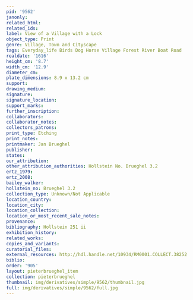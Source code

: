 ```yaml
---
pid: '9562'
janonly: 
related_html: 
related_ids: 
label: View of a Village with a Lock
object_type: Print
genre: Village, Town and Cityscape
tags: Everyday_life Birds Dog Horse Village Forest River Boat Road
realdate: '1616'
height_cm: '8.7'
width_cm: '12.9'
diameter_cm: 
plate_dimensions: 8.9 x 13.2 cm
support: 
drawing_medium: 
signature: 
signature_location: 
support_marks: 
further_inscription: 
collaborators: 
collaborator_notes: 
collectors_patrons: 
print_type: Etching
print_notes: 
printmaker: Jan Brueghel
publisher: 
states: 
our_attribution: 
other_attribution_authorities: Hollstein No. Brueghel 3.2
ertz_1979: 
ertz_2008: 
bailey_walker: 
hollstein_no: Brueghel 3.2
collection_type: Unknown/Not Applicable
location_country: 
location_city: 
location_collection: 
location_or_most_recent_sale_notes: 
provenance: 
bibliography: Hollstein 251 ii
exhibition_history: 
related_works: 
copies_and_variants: 
curatorial_files: 
external_resources: http://hdl.handle.net/10934/RM0001.COLLECT.38252
biblio: 
order: '905'
layout: pieterbrueghel_item
collection: pieterbrueghel
thumbnail: img/derivatives/simple/9562/thumbnail.jpg
full: img/derivatives/simple/9562/full.jpg
---
```

